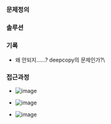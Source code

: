 ### 문제정의

### 솔루션

### 기록

- 왜 안되지......? deepcopy의 문제인가?\

### 접근과정
- ![image](https://user-images.githubusercontent.com/16419202/230705886-bbb69d58-d36c-4122-8c59-f073a2cbdce8.png)
- ![image](https://user-images.githubusercontent.com/16419202/230705894-9f85b91f-7f25-4706-bae7-1a3e350ab1a9.png)

- ![image](https://user-images.githubusercontent.com/16419202/230705879-babda8ee-97ca-4490-8313-5ec919f9a6da.png)
